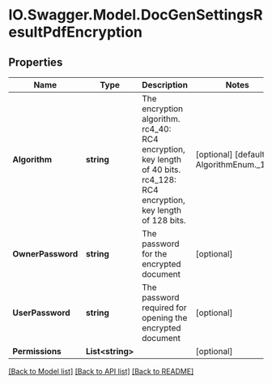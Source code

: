 # IO.Swagger.Model.DocGenSettingsResultPdfEncryption
## Properties

Name | Type | Description | Notes
------------ | ------------- | ------------- | -------------
**Algorithm** | **string** | The encryption algorithm. rc4_40: RC4 encryption, key length of 40 bits. rc4_128: RC4 encryption, key length of 128 bits. | [optional] [default to AlgorithmEnum._128]
**OwnerPassword** | **string** | The password for the encrypted document | [optional] 
**UserPassword** | **string** | The password required for opening the encrypted document | [optional] 
**Permissions** | **List&lt;string&gt;** |  | [optional] 

[[Back to Model list]](../README.md#documentation-for-models) [[Back to API list]](../README.md#documentation-for-api-endpoints) [[Back to README]](../README.md)

